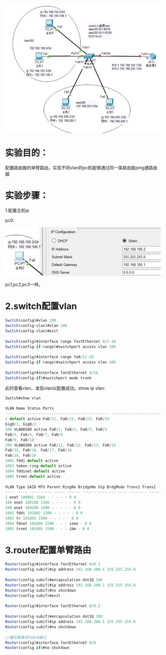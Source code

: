 

![](images/8D4E36E051924C92A8BC8FE7DB1D6FEAclipboard.png)

# 实验目的：

配置路由器的单臂路由。实现不同vlan的pc机能够通过同一条路由能ping通路由器



# 实验步骤：

1.配置主机ip

pc0:

![](images/CDED89816F344E35B8E0F26FCDA7D97Fclipboard.png)



pc1,pc2,pc3一样。



# 2.switch配置vlan

```javascript
Switch(config)#vlan 100
Switch(config-vlan)#vlan 200
Switch(config-vlan)#exit

Switch(config)#interface range fastEthernet 0/1-10
Switch(config-if-range)#switchport access vlan 100

Switch(config)#interface range fa0/11-20
Switch(config-if-range)#switchport access vlan 200

Switch(config)#interface fastEthernet 0/24
Switch(config-if)#switchport mode trunk
```



此时查看vlan，发现vlan以配置成功。show ip vlan:

```javascript
Switch#show vlan

VLAN Name Status Ports
---- -------------------------------- --------- -------------------------------
1 default active Fa0/21, Fa0/22, Fa0/23, Fa0/24
Gig0/1, Gig0/2
100 VLAN0100 active Fa0/1, Fa0/2, Fa0/3, Fa0/4
Fa0/5, Fa0/6, Fa0/7, Fa0/8
Fa0/9, Fa0/10
200 VLAN0200 active Fa0/11, Fa0/12, Fa0/13, Fa0/14
Fa0/15, Fa0/16, Fa0/17, Fa0/18
Fa0/19, Fa0/20
1002 fddi-default active
1003 token-ring-default active
1004 fddinet-default active
1005 trnet-default active

VLAN Type SAID MTU Parent RingNo BridgeNo Stp BrdgMode Trans1 Trans2
---- ----- ---------- ----- ------ ------ -------- ---- -------- ------ ------
1 enet 100001 1500 - - - - - 0 0
100 enet 100100 1500 - - - - - 0 0
200 enet 100200 1500 - - - - - 0 0
1002 fddi 101002 1500 - - - - - 0 0
1003 tr 101003 1500 - - - - - 0 0
1004 fdnet 101004 1500 - - - ieee - 0 0
1005 trnet 101005 1500 - - - ibm - 0 0
```



# 3.router配置单臂路由

```javascript
Router(config)#interface fastEthernet 0/0.1
Router(config-subif)#ip address 192.168.100.1 255.255.255.0

Router(config-subif)#encapsulation dot1Q 100
Router(config-subif)#ip address 192.168.100.1 255.255.255.0
Router(config-subif)#no shutdown
Router(config-subif)#exit

Router(config)#interface fastEthernet 0/0.2

Router(config-subif)#encapsulation dot1Q 200
Router(config-subif)#ip address 192.168.200.1 255.255.255.0
Router(config-subif)#no shutdown

//最后要激活fa0/0接口
Router(config)#interface fastEthernet 0/0
Router(config-if)#no shutdown
```



